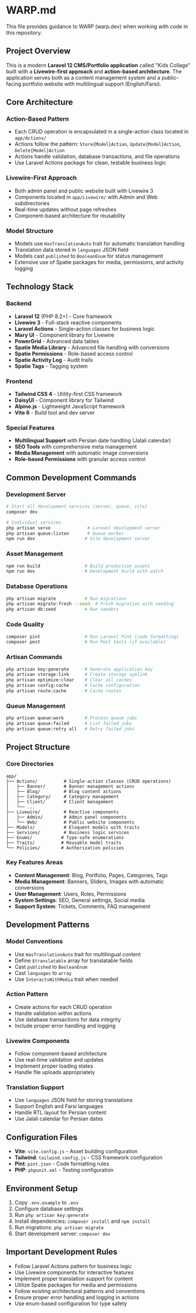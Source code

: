 # WARP.md

This file provides guidance to WARP (warp.dev) when working with code in this repository.

## Project Overview

This is a modern **Laravel 12 CMS/Portfolio application** called "Kids Collage" built with a **Livewire-first approach** and **action-based architecture**. The application serves both as a content management system and a public-facing portfolio website with multilingual support (English/Farsi).

## Core Architecture

### Action-Based Pattern
- Each CRUD operation is encapsulated in a single-action class located in `app/Actions/`
- Actions follow the pattern: `Store{Model}Action`, `Update{Model}Action`, `Delete{Model}Action`
- Actions handle validation, database transactions, and file operations
- Use Laravel Actions package for clean, testable business logic

### Livewire-First Approach  
- Both admin panel and public website built with Livewire 3
- Components located in `app/Livewire/` with Admin and Web subdirectories
- Real-time updates without page refreshes
- Component-based architecture for reusability

### Model Structure
- Models use `HasTranslationAuto` trait for automatic translation handling
- Translation data stored in `languages` JSON field
- Models cast `published` to `BooleanEnum` for status management
- Extensive use of Spatie packages for media, permissions, and activity logging

## Technology Stack

### Backend
- **Laravel 12** (PHP 8.2+) - Core framework
- **Livewire 3** - Full-stack reactive components  
- **Laravel Actions** - Single-action classes for business logic
- **Mary UI** - Component library for Livewire
- **PowerGrid** - Advanced data tables
- **Spatie Media Library** - Advanced file handling with conversions
- **Spatie Permissions** - Role-based access control
- **Spatie Activity Log** - Audit trails
- **Spatie Tags** - Tagging system

### Frontend
- **Tailwind CSS 4** - Utility-first CSS framework
- **DaisyUI** - Component library for Tailwind  
- **Alpine.js** - Lightweight JavaScript framework
- **Vite 6** - Build tool and dev server

### Special Features
- **Multilingual Support** with Persian date handling (Jalali calendar)
- **SEO Tools** with comprehensive meta management
- **Media Management** with automatic image conversions
- **Role-based Permissions** with granular access control

## Common Development Commands

### Development Server
```bash
# Start all development services (server, queue, vite)
composer dev

# Individual services
php artisan serve              # Laravel development server
php artisan queue:listen       # Queue worker
npm run dev                   # Vite development server
```

### Asset Management
```bash
npm run build                 # Build production assets
npm run dev                   # Development build with watch
```

### Database Operations
```bash
php artisan migrate           # Run migrations
php artisan migrate:fresh --seed  # Fresh migration with seeding
php artisan db:seed           # Run seeders
```

### Code Quality
```bash
composer pint                 # Run Laravel Pint (code formatting)
composer pest                 # Run Pest tests (if available)
```

### Artisan Commands
```bash
php artisan key:generate      # Generate application key
php artisan storage:link      # Create storage symlink
php artisan optimize:clear    # Clear all caches
php artisan config:cache      # Cache configuration
php artisan route:cache       # Cache routes
```

### Queue Management
```bash
php artisan queue:work        # Process queue jobs
php artisan queue:failed      # List failed jobs
php artisan queue:retry all   # Retry failed jobs
```

## Project Structure

### Core Directories
```
app/
├── Actions/          # Single-action classes (CRUD operations)
│   ├── Banner/       # Banner management actions
│   ├── Blog/         # Blog content actions  
│   ├── Category/     # Category management
│   ├── Client/       # Client management
│   └── ...
├── Livewire/         # Reactive components
│   ├── Admin/        # Admin panel components
│   └── Web/          # Public website components
├── Models/           # Eloquent models with traits
├── Services/         # Business logic services
├── Enums/           # Type-safe enumerations
├── Traits/          # Reusable model traits
└── Policies/        # Authorization policies
```

### Key Features Areas
- **Content Management**: Blog, Portfolio, Pages, Categories, Tags
- **Media Management**: Banners, Sliders, Images with automatic conversions
- **User Management**: Users, Roles, Permissions  
- **System Settings**: SEO, General settings, Social media
- **Support System**: Tickets, Comments, FAQ management

## Development Patterns

### Model Conventions
- Use `HasTranslationAuto` trait for multilingual content
- Define `$translatable` array for translatable fields  
- Cast `published` to `BooleanEnum`
- Cast `languages` to `array`
- Use `InteractsWithMedia` trait when needed

### Action Pattern
- Create actions for each CRUD operation
- Handle validation within actions
- Use database transactions for data integrity
- Include proper error handling and logging

### Livewire Components  
- Follow component-based architecture
- Use real-time validation and updates
- Implement proper loading states
- Handle file uploads appropriately

### Translation Support
- Use `languages` JSON field for storing translations
- Support English and Farsi languages
- Handle RTL layout for Persian content
- Use Jalali calendar for Persian dates

## Configuration Files
- **Vite**: `vite.config.js` - Asset building configuration
- **Tailwind**: `tailwind.config.js` - CSS framework configuration  
- **Pint**: `pint.json` - Code formatting rules
- **PHP**: `phpunit.xml` - Testing configuration

## Environment Setup
1. Copy `.env.example` to `.env`
2. Configure database settings
3. Run `php artisan key:generate`
4. Install dependencies: `composer install` and `npm install`
5. Run migrations: `php artisan migrate`
6. Start development server: `composer dev`

## Important Development Rules
- Follow Laravel Actions pattern for business logic
- Use Livewire components for interactive features
- Implement proper translation support for content
- Utilize Spatie packages for media and permissions
- Follow existing architectural patterns and conventions
- Ensure proper error handling and logging in actions
- Use enum-based configuration for type safety
